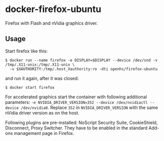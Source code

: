 # docker-firefox-ubuntu

Firefox with Flash and nVidia graphics driver.



## Usage

Start firefox like this:

    $ docker run --name firefox -e DISPLAY=$DISPLAY --device /dev/snd -v /tmp/.X11-unix:/tmp/.X11-unix \
      -v $XAUTHORITY:/tmp/.host_Xauthority:ro -dti openhs/firefox-ubuntu

and run it again, after it was closed:

    $ docker start firefox

For accelerated graphics start the container with following additional parameters: `-e NVIDIA_DRIVER_VERSION=352
--device /dev/nvidiactl --device /dev/nvidia0`.  Replace `352` in `NVIDIA_DRIVER_VERSION` with the same nVidia driver
version as on the host.

Following plugins are pre-installed: NoScript Security Suite, CookieShield, Disconnect, Proxy Switcher.  They have
to be enabled in the standard Add-ons management page in Firefox.
